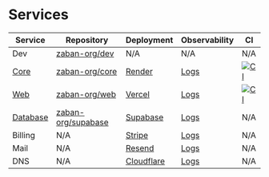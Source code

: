 
# Services

| Service  | Repository | Deployment | Observability | CI
| -------- | ---------- | ----------- | ----------- | -----------
| Dev | [zaban-org/dev](https://github.com/zaban-org/dev) | N/A | N/A | N/A 
| [Core](https://core.zaban.ai)     | [zaban-org/core](https://github.com/zaban-org/core) | [Render](https://dashboard.render.com/web/srv-ctfl5hl2ng1s738koivg/events) | [Logs](https://dashboard.render.com/web/srv-ctfl5hl2ng1s738koivg/logs?r=1h) | [![CI](https://github.com/zaban-org/core/actions/workflows/ci.yml/badge.svg?branch=main)](https://github.com/zaban-org/core/actions/workflows/ci.yml)
| [Web](https://zaban.ai) | [zaban-org/web](https://github.com/zaban-org/web) | [Vercel](https://vercel.com/zaban/web/deployments) | [Logs](https://vercel.com/zaban/web/logs?timeline=pastHour) | [![CI](https://github.com/zaban-org/web/actions/workflows/ci.yml/badge.svg?branch=main)](https://github.com/zaban-org/web/actions/workflows/ci.yml)
| [Database](https://edge.zaban.ai) | [zaban-org/supabase](https://github.com/zaban-org/supabase) | [Supabase](https://supabase.com/dashboard/org/xfzzkbcscrfwttoidigy/usage) | [Logs](https://supabase.com/dashboard/project/ufebcvbnfoopvrssncfv/logs/explorer?q=select%0A++cast%28timestamp+as+datetime%29+as+timestamp%2C%0A++event_message%2C+metadata+%0Afrom+edge_logs+%0Alimit+100) | N/A
| Billing | N/A | [Stripe](https://dashboard.stripe.com/test/dashboard) | [Logs](https://dashboard.stripe.com/test/payments) | N/A
| Mail | N/A | [Resend](https://resend.com/emails) | [Logs](https://resend.com/logs) | N/A
| DNS | N/A | [Cloudflare](https://dash.cloudflare.com/3fdc57d9c28cf7f48aac59bb47c02b0b/zaban.ai/dns/records) | [Logs](https://dash.cloudflare.com/3fdc57d9c28cf7f48aac59bb47c02b0b/zaban.ai/analytics/traffic) | N/A |
